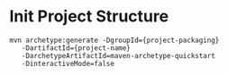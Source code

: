 # Init Project Structure

    mvn archetype:generate -DgroupId={project-packaging} 
       -DartifactId={project-name} 
       -DarchetypeArtifactId=maven-archetype-quickstart 
       -DinteractiveMode=false
